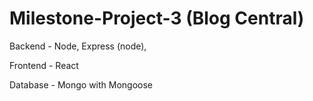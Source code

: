 # Milestone-Project-3 (Blog Central)


Backend - Node, Express (node), 

Frontend - React 

Database - Mongo with Mongoose

